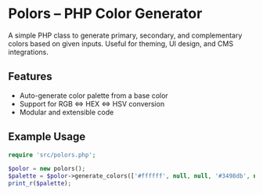 # Polors – PHP Color Generator
A simple PHP class to generate primary, secondary, and complementary colors based on given inputs. Useful for theming, UI design, and CMS integrations.

## Features
- Auto-generate color palette from a base color
- Support for RGB <=> HEX <=> HSV conversion
- Modular and extensible code

## Example Usage
```php
require 'src/polors.php';

$polor = new polors();
$palette = $polor->generate_colors(['#ffffff', null, null, '#3498db', null, '#2ecc71', '#f1c40f', '#e74c3c']);
print_r($palette);
